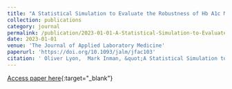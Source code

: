 ```yaml
---
title: "A Statistical Simulation to Evaluate the Robustness of Hb A1c Measurement in the Presence of Quantitative Error"
collection: publications
category: journal
permalink: /publication/2023-01-01-A-Statistical-Simulation-to-Evaluate-the-Robustness-of-Hb-A1c-Measurement-in-the-Presence-of-Quantitative-Error
date: 2023-01-01
venue: 'The Journal of Applied Laboratory Medicine'
paperurl: 'https://doi.org/10.1093/jalm/jfac103'
citation: ' Oliver Lyon,  Mark Inman, &quot;A Statistical Simulation to Evaluate the Robustness of Hb A1c Measurement in the Presence of Quantitative Error.&quot; The Journal of Applied Laboratory Medicine, 2023.'
---
```

[Access paper here](https://doi.org/10.1093/jalm/jfac103){:target="_blank"}
